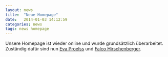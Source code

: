 ```yaml
---
layout: news
title:  "Neue Homepage"
date:   2014-01-03 14:12:59
categories: news
tags: news homepage
---
```


Unsere Homepage ist wieder online und wurde grundsätzlich überarbeitet. Zuständig dafür sind nun [Eva Proelss](mailto:eee@bbb.dee) und [Falco Hirschenberger](mailto:hirsch@bigfoot.de).